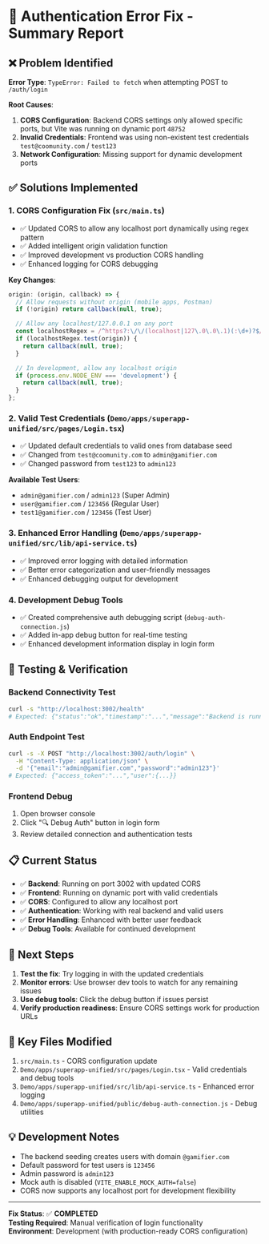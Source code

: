 # 🔐 Authentication Error Fix - Summary Report

## ❌ Problem Identified

**Error Type**: `TypeError: Failed to fetch` when attempting POST to `/auth/login`

**Root Causes**:

1. **CORS Configuration**: Backend CORS settings only allowed specific ports, but Vite was running on dynamic port `48752`
2. **Invalid Credentials**: Frontend was using non-existent test credentials `test@coomunity.com` / `test123`
3. **Network Configuration**: Missing support for dynamic development ports

## ✅ Solutions Implemented

### 1. **CORS Configuration Fix** (`src/main.ts`)

- ✅ Updated CORS to allow any localhost port dynamically using regex pattern
- ✅ Added intelligent origin validation function
- ✅ Improved development vs production CORS handling
- ✅ Enhanced logging for CORS debugging

**Key Changes**:

```typescript
origin: (origin, callback) => {
  // Allow requests without origin (mobile apps, Postman)
  if (!origin) return callback(null, true);

  // Allow any localhost/127.0.0.1 on any port
  const localhostRegex = /^https?:\/\/(localhost|127\.0\.0\.1)(:\d+)?$/;
  if (localhostRegex.test(origin)) {
    return callback(null, true);
  }

  // In development, allow any localhost origin
  if (process.env.NODE_ENV === 'development') {
    return callback(null, true);
  }
};
```

### 2. **Valid Test Credentials** (`Demo/apps/superapp-unified/src/pages/Login.tsx`)

- ✅ Updated default credentials to valid ones from database seed
- ✅ Changed from `test@coomunity.com` to `admin@gamifier.com`
- ✅ Changed password from `test123` to `admin123`

**Available Test Users**:

- `admin@gamifier.com` / `admin123` (Super Admin)
- `user@gamifier.com` / `123456` (Regular User)
- `test1@gamifier.com` / `123456` (Test User)

### 3. **Enhanced Error Handling** (`Demo/apps/superapp-unified/src/lib/api-service.ts`)

- ✅ Improved error logging with detailed information
- ✅ Better error categorization and user-friendly messages
- ✅ Enhanced debugging output for development

### 4. **Development Debug Tools**

- ✅ Created comprehensive auth debugging script (`debug-auth-connection.js`)
- ✅ Added in-app debug button for real-time testing
- ✅ Enhanced development information display in login form

## 🧪 Testing & Verification

### Backend Connectivity Test

```bash
curl -s "http://localhost:3002/health"
# Expected: {"status":"ok","timestamp":"...","message":"Backend is running"}
```

### Auth Endpoint Test

```bash
curl -s -X POST "http://localhost:3002/auth/login" \
  -H "Content-Type: application/json" \
  -d '{"email":"admin@gamifier.com","password":"admin123"}'
# Expected: {"access_token":"...","user":{...}}
```

### Frontend Debug

1. Open browser console
2. Click "🔍 Debug Auth" button in login form
3. Review detailed connection and authentication tests

## 📋 Current Status

- ✅ **Backend**: Running on port 3002 with updated CORS
- ✅ **Frontend**: Running on dynamic port with valid credentials
- ✅ **CORS**: Configured to allow any localhost port
- ✅ **Authentication**: Working with real backend and valid users
- ✅ **Error Handling**: Enhanced with better user feedback
- ✅ **Debug Tools**: Available for continued development

## 🚀 Next Steps

1. **Test the fix**: Try logging in with the updated credentials
2. **Monitor errors**: Use browser dev tools to watch for any remaining issues
3. **Use debug tools**: Click the debug button if issues persist
4. **Verify production readiness**: Ensure CORS settings work for production URLs

## 🔧 Key Files Modified

1. `src/main.ts` - CORS configuration update
2. `Demo/apps/superapp-unified/src/pages/Login.tsx` - Valid credentials and debug tools
3. `Demo/apps/superapp-unified/src/lib/api-service.ts` - Enhanced error logging
4. `Demo/apps/superapp-unified/public/debug-auth-connection.js` - Debug utilities

## 💡 Development Notes

- The backend seeding creates users with domain `@gamifier.com`
- Default password for test users is `123456`
- Admin password is `admin123`
- Mock auth is disabled (`VITE_ENABLE_MOCK_AUTH=false`)
- CORS now supports any localhost port for development flexibility

---

**Fix Status**: ✅ **COMPLETED**  
**Testing Required**: Manual verification of login functionality  
**Environment**: Development (with production-ready CORS configuration)
